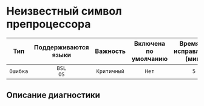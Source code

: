 # Неизвестный символ препроцессора

| Тип | Поддерживаются<br/>языки | Важность | Включена<br/>по умолчанию | Время на<br/>исправление (мин) | Тэги |
| :-: | :-: | :-: | :-: | :-: | :-: |
| `Ошибка` | `BSL`<br/>`OS` | `Критичный` | `Нет` | `5` | `standard`<br/>`error` |


## <TODO PARAMS>

## Описание диагностики
